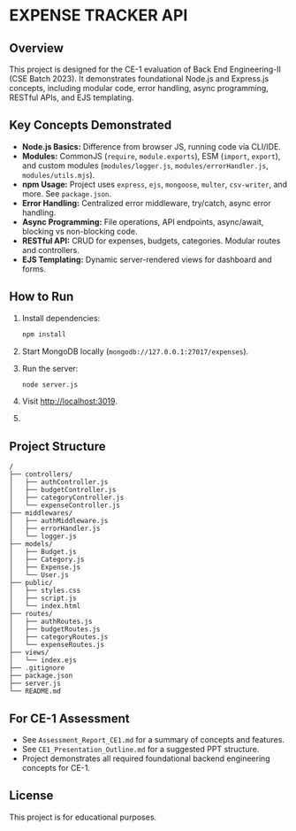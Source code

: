 

# EXPENSE TRACKER API

## Overview
This project is designed for the CE-1 evaluation of Back End Engineering-II (CSE Batch 2023). It demonstrates foundational Node.js and Express.js concepts, including modular code, error handling, async programming, RESTful APIs, and EJS templating.

## Key Concepts Demonstrated
- **Node.js Basics:** Difference from browser JS, running code via CLI/IDE.
- **Modules:** CommonJS (`require`, `module.exports`), ESM (`import`, `export`), and custom modules (`modules/logger.js`, `modules/errorHandler.js`, `modules/utils.mjs`).
- **npm Usage:** Project uses `express`, `ejs`, `mongoose`, `multer`, `csv-writer`, and more. See `package.json`.
- **Error Handling:** Centralized error middleware, try/catch, async error handling.
- **Async Programming:** File operations, API endpoints, async/await, blocking vs non-blocking code.
- **RESTful API:** CRUD for expenses, budgets, categories. Modular routes and controllers.
- **EJS Templating:** Dynamic server-rendered views for dashboard and forms.

## How to Run
1. Install dependencies:
   ```sh
   npm install
   ```
2. Start MongoDB locally (`mongodb://127.0.0.1:27017/expenses`).
3. Run the server:
   ```sh
   node server.js
   ```
4. Visit [http://localhost:3019](http://localhost:3019).

5. 

## Project Structure
```
/
├── controllers/
│   ├── authController.js
│   ├── budgetController.js
│   ├── categoryController.js
│   └── expenseController.js
├── middlewares/
│   ├── authMiddleware.js
│   ├── errorHandler.js
│   └── logger.js
├── models/
│   ├── Budget.js
│   ├── Category.js
│   ├── Expense.js
│   └── User.js
├── public/
│   ├── styles.css
│   ├── script.js
│   └── index.html
├── routes/
│   ├── authRoutes.js
│   ├── budgetRoutes.js
│   ├── categoryRoutes.js
│   └── expenseRoutes.js
├── views/
│   └── index.ejs
├── .gitignore
├── package.json
├── server.js
└── README.md
```

## For CE-1 Assessment
- See `Assessment_Report_CE1.md` for a summary of concepts and features.
- See `CE1_Presentation_Outline.md` for a suggested PPT structure.
- Project demonstrates all required foundational backend engineering concepts for CE-1.

## License

This project is for educational purposes.
